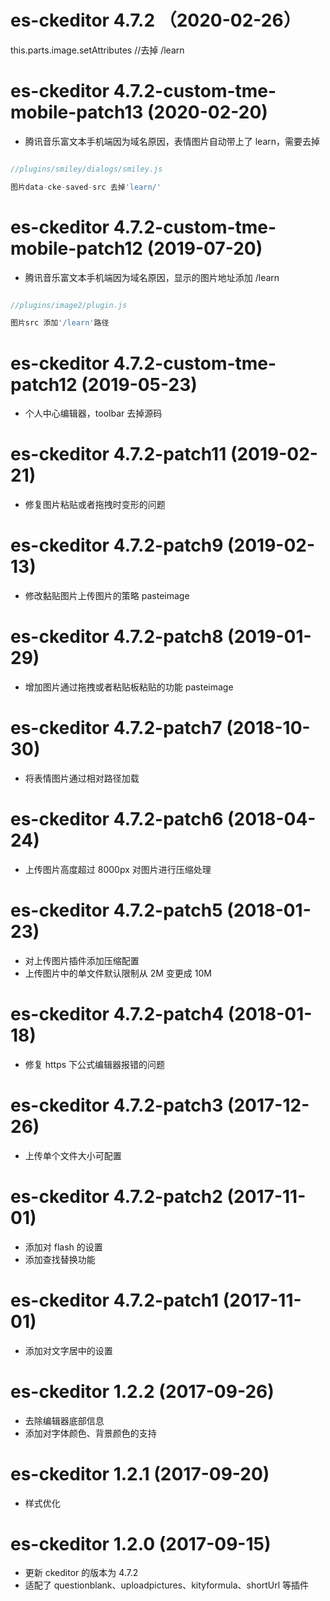 # es-ckeditor 4.7.2 （2020-02-26）

this.parts.image.setAttributes
//去掉 /learn

# es-ckeditor 4.7.2-custom-tme-mobile-patch13 (2020-02-20)

- 腾讯音乐富文本手机端因为域名原因，表情图片自动带上了 learn，需要去掉

```js

//plugins/smiley/dialogs/smiley.js

图片data-cke-saved-src 去掉'learn/'

```

# es-ckeditor 4.7.2-custom-tme-mobile-patch12 (2019-07-20)

- 腾讯音乐富文本手机端因为域名原因，显示的图片地址添加 /learn

```js

//plugins/image2/plugin.js

图片src 添加'/learn'路径

```

# es-ckeditor 4.7.2-custom-tme-patch12 (2019-05-23)

- 个人中心编辑器，toolbar 去掉源码

# es-ckeditor 4.7.2-patch11 (2019-02-21)

- 修复图片粘贴或者拖拽时变形的问题

# es-ckeditor 4.7.2-patch9 (2019-02-13)

- 修改黏贴图片上传图片的策略 pasteimage

# es-ckeditor 4.7.2-patch8 (2019-01-29)

- 增加图片通过拖拽或者粘贴板粘贴的功能 pasteimage

# es-ckeditor 4.7.2-patch7 (2018-10-30)

- 将表情图片通过相对路径加载

# es-ckeditor 4.7.2-patch6 (2018-04-24)

- 上传图片高度超过 8000px 对图片进行压缩处理

# es-ckeditor 4.7.2-patch5 (2018-01-23)

- 对上传图片插件添加压缩配置
- 上传图片中的单文件默认限制从 2M 变更成 10M

# es-ckeditor 4.7.2-patch4 (2018-01-18)

- 修复 https 下公式编辑器报错的问题

# es-ckeditor 4.7.2-patch3 (2017-12-26)

- 上传单个文件大小可配置

# es-ckeditor 4.7.2-patch2 (2017-11-01)

- 添加对 flash 的设置
- 添加查找替换功能

# es-ckeditor 4.7.2-patch1 (2017-11-01)

- 添加对文字居中的设置

# es-ckeditor 1.2.2 (2017-09-26)

- 去除编辑器底部信息
- 添加对字体颜色、背景颜色的支持

# es-ckeditor 1.2.1 (2017-09-20)

- 样式优化

# es-ckeditor 1.2.0 (2017-09-15)

- 更新 ckeditor 的版本为 4.7.2
- 适配了 questionblank、uploadpictures、kityformula、shortUrl 等插件

